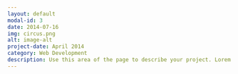 ```yaml
---
layout: default
modal-id: 3
date: 2014-07-16
img: circus.png
alt: image-alt
project-date: April 2014
category: Web Development
description: Use this area of the page to describe your project. Lorem ipsum dolor sit amet, consectetur adipisicing elit. Mollitia neque assumenda ipsam nihil, molestias magnam, recusandae quos quis inventore quisquam velit asperiores, vitae? Reprehenderit soluta, eos quod consequuntur itaque. Nam.
---
```

